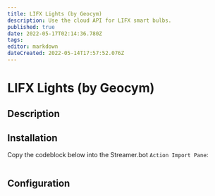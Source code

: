 ```yaml
---
title: LIFX Lights (by Geocym)
description: Use the cloud API for LIFX smart bulbs.
published: true
date: 2022-05-17T02:14:36.780Z
tags: 
editor: markdown
dateCreated: 2022-05-14T17:57:52.076Z
---
```


# LIFX Lights (by Geocym)

## Description

## Installation

Copy the codeblock below into the Streamer.bot `Action Import Pane`:

```text
```

## Configuration
